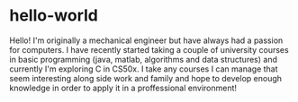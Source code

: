 # hello-world

Hello!
I'm originally a mechanical engineer but have always had a passion for computers. I have recently started taking a couple of university courses in basic programming (java, matlab, algorithms and data structures) and currently I'm exploring C in CS50x. I take any courses I can manage that seem interesting along side work and family and hope to develop enough knowledge in order to apply it in a proffessional environment!
